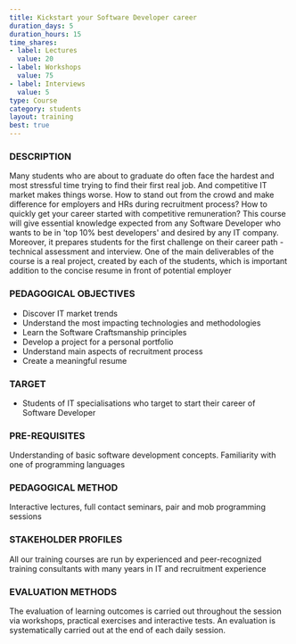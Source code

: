 ```yaml
---
title: Kickstart your Software Developer career
duration_days: 5
duration_hours: 15
time_shares:
- label: Lectures
  value: 20
- label: Workshops
  value: 75
- label: Interviews
  value: 5
type: Course
category: students
layout: training
best: true
---
```

### DESCRIPTION

Many students who are about to graduate do often face the hardest and most stressful time trying to find their first real job. And competitive IT market makes things worse.
How to stand out from the crowd and make difference for employers and HRs during recruitment process? How to quickly get your career started with competitive remuneration?
This course will give essential knowledge expected from any Software Developer who wants to be in 'top 10% best developers' and desired by any IT company.
Moreover, it prepares students for the first challenge on their career path - technical assessment and interview. 
One of the main deliverables of the course is a real project, created by each of the students, which is important addition to the concise resume in front of potential employer 

### PEDAGOGICAL OBJECTIVES
* Discover IT market trends
* Understand the most impacting technologies and methodologies
* Learn the Software Craftsmanship principles
* Develop a project for a personal portfolio
* Understand main aspects of recruitment process
* Create a meaningful resume

### TARGET
* Students of IT specialisations who target to start their career of Software Developer

### PRE-REQUISITES
Understanding of basic software development concepts.
Familiarity with one of programming languages

### PEDAGOGICAL METHOD
Interactive lectures, full contact seminars, pair and mob programming sessions

### STAKEHOLDER PROFILES
All our training courses are run by experienced and peer-recognized training consultants with many years in IT and recruitment experience

### EVALUATION METHODS
The evaluation of learning outcomes is carried out throughout the session via workshops, practical exercises and interactive tests. An evaluation is systematically carried out at the end of each daily session.

